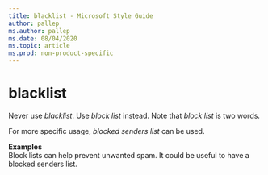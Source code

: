 ```yaml
---
title: blacklist - Microsoft Style Guide
author: pallep
ms.author: pallep
ms.date: 08/04/2020
ms.topic: article
ms.prod: non-product-specific
---
```


# blacklist

Never use *blacklist*. Use *block list* instead. Note that *block list* is two words. 

For more specific usage, *blocked senders list* can be used. 

**Examples**  
Block lists can help prevent unwanted spam. 
It could be useful to have a blocked senders list. 

